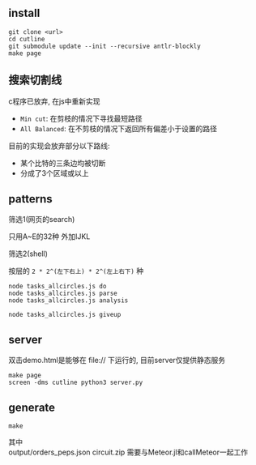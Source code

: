 ## install

```shell
git clone <url>
cd cutline
git submodule update --init --recursive antlr-blockly
make page
```

## 搜索切割线

c程序已放弃, 在js中重新实现

+ `Min cut`: 在剪枝的情况下寻找最短路径
+ `All Balanced`: 在不剪枝的情况下返回所有偏差小于设置的路径

目前的实现会放弃部分以下路线:
+ 某个比特的三条边均被切断
+ 分成了3个区域或以上

## patterns

筛选1(网页的search)

只用A~E的32种 外加IJKL

筛选2(shell)

按层的 `2 * 2^(左下右上) * 2^(左上右下)` 种

```shell
node tasks_allcircles.js do
node tasks_allcircles.js parse
node tasks_allcircles.js analysis

node tasks_allcircles.js giveup
```

## server

双击demo.html是能够在 file:// 下运行的, 目前server仅提供静态服务

```shell
make page
screen -dms cutline python3 server.py
```

## generate

```shell
make
```

其中  
output/orders_peps.json circuit.zip 需要与Meteor.jl和callMeteor一起工作
